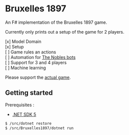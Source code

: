# Bruxelles 1897

An F# implementation of the Bruxelles 1897 game. 

Currently only prints out a setup of the game for 2 players.

[x] Model Domain  
[x] Setup  
[ ] Game rules an actions  
[ ] Automation for [The Nobles bots](https://boardgamegeek.com/thread/2550244/2020-solomode-nobles)  
[ ] Support for 3 and 4 players  
[ ] Machine learning

Please support the [actual game](https://www.geekattitudegames.com/en/produit/bruxelles-1897/).

## Getting started

Prerequisites : 
- [.NET SDK 5](https://dotnet.microsoft.com/download/dotnet/5.0)

```bash
$ /src/dotnet restore
$ /src/Bruxelles1897/dotnet run
```